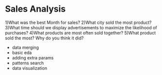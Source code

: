 # Sales Analysis

1)What was the best Month for sales?
2)What city sold the most product?
3)What time should we display advertisements to maximize the likelihood of purchases?
4)What products are most often sold together?
5)What product sold the most? Why do you think it did?

- data merging
- basic eda
- adding extra params
- patterns search
- data visualization
